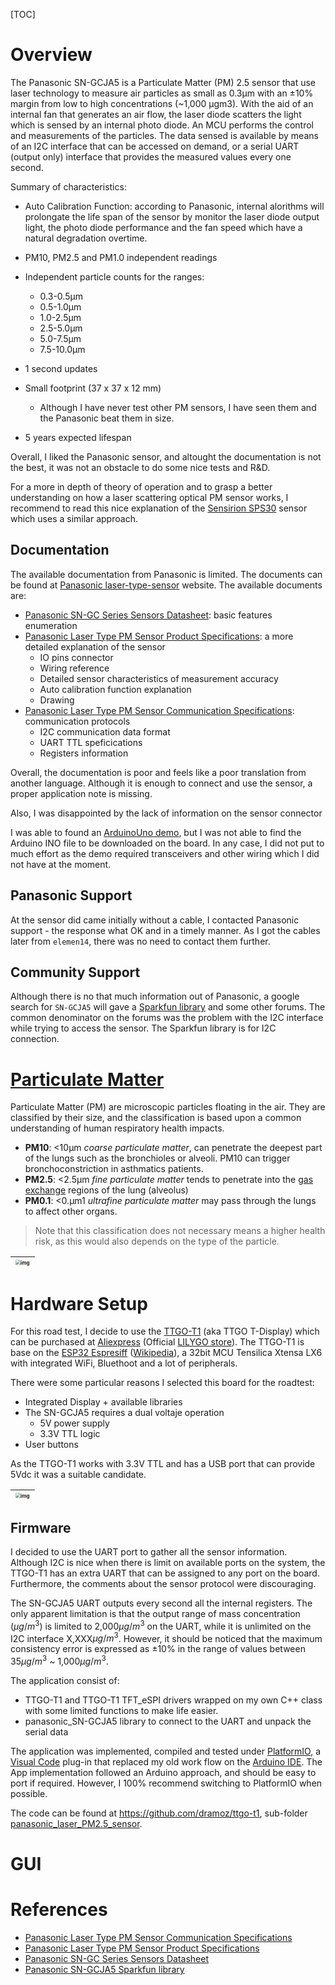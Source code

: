 [TOC]

# Overview

The Panasonic SN-GCJA5 is a Particulate Matter (PM) 2.5 sensor that use laser technology to measure air particles as small as 0.3μm  with an ±10% margin from low to high concentrations (~1,000 µgm3). With the aid of an internal fan that generates an air flow, the laser diode scatters the light which is sensed by an internal photo diode. An MCU performs the control and measurements of the particles. The data sensed is available by means of an I2C interface that can be accessed on demand, or a serial UART (output only) interface that provides the measured values every one second.

Summary of characteristics:

- Auto Calibration Function: according to Panasonic, internal alorithms will prolongate the life span of the sensor by monitor the laser diode output light, the photo diode performance and the fan speed which have a natural degradation overtime.
- PM10, PM2.5 and PM1.0 independent readings
- Independent particle counts for the ranges:
  - 0.3-0.5μm
  - 0.5-1.0μm
  - 1.0-2.5μm
  - 2.5-5.0μm
  - 5.0-7.5μm
  - 7.5-10.0μm
- 1 second updates
- Small footprint (37 x 37 x 12 mm)
  - Although I have never test other PM sensors, I have seen them and the Panasonic beat them in size.

- 5 years expected lifespan

Overall, I liked the Panasonic sensor, and altought the documentation is not the best, it was not an obstacle to do some nice tests and R&D.

For a more in depth of theory of operation and to grasp a better understanding on how a laser scattering optical PM sensor works, I recommend to read this nice explanation of the [Sensirion SPS30]( https://sensirion.com/products/product-insights/specialist-articles/particulate-matter-sensing-for-air-quality-measurements/) sensor which uses a similar approach.

## Documentation

The available documentation from Panasonic is limited. The documents can be found at [Panasonic laser-type-sensor](https://na.industrial.panasonic.com/products/sensors/air-quality-gas-flow-sensors/lineup/laser-type-pm-sensor/series/123557/model/123559) website. The available documents are:

- [Panasonic SN-GC Series Sensors Datasheet](https://na.industrial.panasonic.com/file-download/8488): basic features enumeration
- [Panasonic Laser Type PM Sensor Product Specifications](https://na.industrial.panasonic.com/file-download/8683): a more detailed explanation of the sensor
  - IO pins connector
  - Wiring reference
  - Detailed sensor characteristics of measurement accuracy
  - Auto calibration function explanation
  - Drawing
- [Panasonic Laser Type PM Sensor Communication Specifications](https://na.industrial.panasonic.com/file-download/8682): communication protocols
  - I2C communication data format
  - UART TTL speficications
  - Registers information

Overall, the documentation is poor and feels like a poor translation from another language. Although it is enough to connect and use the sensor, a proper application note is missing.

Also, I was disappointed by the lack of information on the sensor connector

I was able to found an [ArduinoUno demo](https://na.industrial.panasonic.com/products/sensors/evaluation-kits/lineup/laser-type-pm-sensor-evaluation-kit), but I was not able to find the Arduino INO file to be downloaded on the board. In any case, I did not put to much effort as the demo required transceivers and other wiring which I did not have at the moment.

## Panasonic Support

At the sensor did came initially without a cable, I contacted Panasonic support - the response what OK and in a timely manner. As I got the cables later from `elemen14`, there was no need to contact them further.

## Community Support

Although there is no that much information out of Panasonic, a google search for `SN-GCJA5` will gave a [Sparkfun library](https://www.arduino.cc/reference/en/libraries/sparkfun-particle-sensor-panasonic-sn-gcja5/) and some other forums. The common denominator on the forums was the problem with the I2C interface while trying to access the sensor. The Sparkfun library is for I2C connection.

# [Particulate Matter](https://en.wikipedia.org/wiki/Particulates)

Particulate Matter (PM) are microscopic particles floating in the air. They are classified by their size, and the classification is based upon a common understanding of human respiratory health impacts.

- **PM10**: <10μm *coarse particulate matter*, can penetrate the deepest part of the lungs such as the bronchioles or alveoli. PM10 can trigger bronchoconstriction in asthmatics patients.
- **PM2.5**: <2.5μm *fine particulate matter* tends to penetrate into the [gas exchange](https://en.wikipedia.org/wiki/Gas_exchange) regions of the lung (alveolus)
- **PM0.1**: <0.μm1 *ultrafine particulate matter* may pass through the lungs to affect other organs.

> Note that this classification does not necessary means a higher health risk, as this would also depends on the type of the particle.

| <img src="https://www.epa.gov/sites/default/files/2016-09/pm2.5_scale_graphic-color_2.jpg" alt="img" style="zoom:50%;" /> |
| :----------------------------------------------------------: |



# Hardware Setup

For this road test, I decide to use the [TTGO-T1](http://www.lilygo.cn/prod_view.aspx?TypeId=50062&Id=1400&FId=t3:50062:3) (aka TTGO T-Display) which can be purchased at [Aliexpress](https://www.aliexpress.com/item/33048962331.html) (Official [LILYGO store](https://lilygo.he.aliexpress.com/store/2090076?spm=a2g0o.detail.1000061.1.59f8142fz8JkSi)). The TTGO-T1 is base on the [ESP32 Espresiff](https://www.espressif.com/en/products/socs/esp32) ([Wikipedia](https://en.wikipedia.org/wiki/ESP32])), a 32bit MCU Tensilica Xtensa LX6 with integrated WiFi, Bluethoot and a lot of peripherals.

There were some particular reasons I selected this board for the roadtest:

- Integrated Display + available libraries
- The  SN-GCJA5 requires a dual voltaje operation
  - 5V power supply
  - 3.3V TTL logic
- User buttons

As the TTGO-T1 works with 3.3V TTL and has a USB port that can provide 5Vdc it was a suitable candidate.

| <img src="https://0.rc.xiniu.com/g4/M00/21/4D/CgAG0mGN4YWAaksbAAGmAvzswEM408.jpg" alt="img" style="zoom:50%;" /> |
| :----------------------------------------------------------: |

## Firmware

I decided to use the UART port to gather all the sensor information. Although I2C is nice when there is limit on available ports on the system, the TTGO-T1 has an extra UART that can be assigned to any port on the board. Furthermore, the comments about the sensor protocol were discouraging.

The SN-GCJA5 UART outputs every second all the internal registers. The only apparent limitation is that the output range of mass concentration ($μg/m^3$) is limited to 2,000$μg/m^3$ on the UART, while it is unlimited on the I2C interface X,XXX$μg/m^3$. However, it should be noticed that the maximum consistency error is expressed as ±10% in the range of values between 35$μg/m^3$ ~ 1,000$μg/m^3$.

The application consist of:

- TTGO-T1 and TTGO-T1 TFT_eSPI drivers wrapped on my own C++ class with some limited functions to make life easier.
- panasonic_SN-GCJA5 library to connect to the UART and unpack the serial data

The application was implemented, compiled and tested under [PlatformIO](https://platformio.org/), a [Visual Code](https://code.visualstudio.com/) plug-in that replaced my old work flow on the [Arduino IDE](https://www.arduino.cc/en/software). The App implementation followed an Arduino approach, and should be easy to port if required. However, I 100% recommend switching to PlatformIO when possible.

The code can be found at https://github.com/dramoz/ttgo-t1, sub-folder [panasonic_laser_PM2.5_sensor](https://github.com/dramoz/ttgo-t1/tree/main/panasonic_laser_PM2.5_sensor).

# GUI



# References

- [Panasonic Laser Type PM Sensor Communication Specifications](https://na.industrial.panasonic.com/file-download/8682)
- [Panasonic Laser Type PM Sensor Product Specifications](https://na.industrial.panasonic.com/file-download/8683)
- [Panasonic SN-GC Series Sensors Datasheet](https://na.industrial.panasonic.com/file-download/8488)
- [Panasonic SN-GCJA5 Sparkfun library](https://www.arduino.cc/reference/en/libraries/sparkfun-particle-sensor-panasonic-sn-gcja5/)